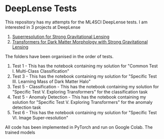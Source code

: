# DeepLense Tests

This repository has my attempts for the ML4SCI DeepLense tests. I am interested in 3 projects at DeepLense
1. [Superresolution for Strong Gravitational Lensing](https://ml4sci.org/gsoc/2023/proposal_DEEPLENSE6.html)
2. [Transformers for Dark Matter Morphology with Strong Gravitational Lensing](https://ml4sci.org/gsoc/2023/proposal_DEEPLENSE4.html)
<!-- 3. [Deep Regression Techniques for Decoding Dark Matter with Strong Gravitational Lensing](https://ml4sci.org/gsoc/2023/proposal_DEEPLENSE2.html) -->

The folders have been organised in the order of tests. 
1. Test 1 - This has the notebook containing my solution for "Common Test I. Multi-Class Classification"
2. Test 3 - This has the notebook containing my solution for "Specific Test III. Learning Mass of Dark Matter Halo"
3. Test 5 - Classification - This has the notebook containing my solution for "Specific Test V. Exploring Transformers" for the classification task
4. Test 5 - Anomaly Detection - This has the notebook containing my solution for "Specific Test V. Exploring Transformers" for the anomaly detection task
5. Test 6 - This has the notebook containing my solution for "Specific Test VI. Image Super-resolution"

All code has been implemented in PyTorch and run on Google Colab. The trained models 